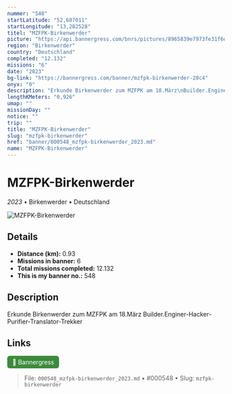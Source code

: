 ```yaml
---
nummer: "548"
startLatitude: "52,687011"
startLongitude: "13,282528"
titel: "MZFPK-Birkenwerder"
picture: "https://api.bannergress.com/bnrs/pictures/8965839e7973fe31f6de0b7f9ce72fe5"
region: "Birkenwerder"
country: "Deutschland"
completed: "12.132"
missions: "6"
date: "2023"
bg-link: "https://bannergress.com/banner/mzfpk-birkenwerder-20c4"
onyx: "0"
description: "Erkunde Birkenwerder zum MZFPK am 18.März\nBuilder.Enginer-Hacker-Purifier-Translator-Trekker"
lengthKMeters: "0,926"
umap: ""
missionDay: ""
notice: ""
trip: ""
title: "MZFPK-Birkenwerder"
slug: "mzfpk-birkenwerder"
href: "banner/000548_mzfpk-birkenwerder_2023.md"
name: "MZFPK-Birkenwerder"
---
```

# MZFPK-Birkenwerder

*2023* • Birkenwerder • Deutschland

![MZFPK-Birkenwerder](https://api.bannergress.com/bnrs/pictures/8965839e7973fe31f6de0b7f9ce72fe5)



## Details
- **Distance (km):** 0.93
- **Missions in banner:** 6
- **Total missions completed:** 12.132
- **This is my banner no.:** 548



## Description
Erkunde Birkenwerder zum MZFPK am 18.März
Builder.Enginer-Hacker-Purifier-Translator-Trekker



## Links
<a href="https://bannergress.com/banner/mzfpk-birkenwerder-20c4" target="_blank" style="display:inline-block;margin-right:8px;padding:6px 12px;background:#3c8b3c;color:#fff;text-decoration:none;border-radius:6px;">🔗 Bannergress</a>



> File: `000548_mzfpk-birkenwerder_2023.md`
> • #000548
> • Slug: `mzfpk-birkenwerder`
